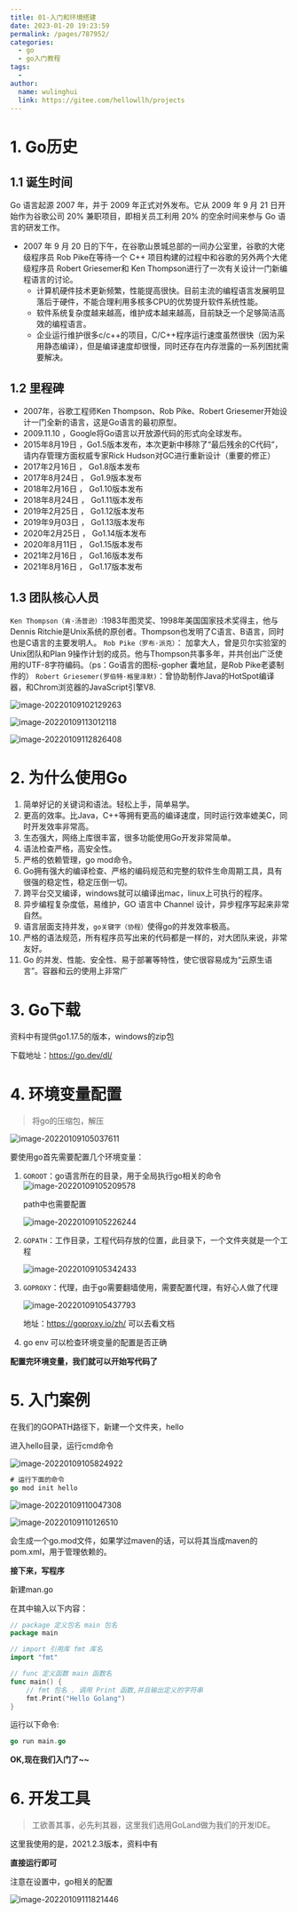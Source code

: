 ```yaml
---
title: 01-入门和环境搭建
date: 2023-01-20 19:23:59
permalink: /pages/787952/
categories:
  - go
  - go入门教程
tags:
  - 
author: 
  name: wulinghui
  link: https://gitee.com/hellowllh/projects
---
```

# 1. Go历史

## 1.1 诞生时间

Go 语言起源 2007 年，并于 2009 年正式对外发布。它从 2009 年 9 月 21 日开始作为谷歌公司 20% 兼职项目，即相关员工利用 20% 的空余时间来参与 Go 语言的研发工作。

- 2007 年 9 月 20 日的下午，在谷歌山景城总部的一间办公室里，谷歌的大佬级程序员 Rob Pike在等待一个 C++ 项目构建的过程中和谷歌的另外两个大佬级程序员 Robert Griesemer和 Ken Thompson进行了一次有关设计一门新编程语言的讨论。
  - 计算机硬件技术更新频繁，性能提高很快。目前主流的编程语言发展明显落后于硬件，不能合理利用多核多CPU的优势提升软件系统性能。
  - 软件系统复杂度越来越高，维护成本越来越高，目前缺乏一个足够简洁高效的编程语言。
  - 企业运行维护很多c/c++的项目，C/C++程序运行速度虽然很快（因为采用静态编译），但是编译速度却很慢，同时还存在内存泄露的一系列困扰需要解决。

## 1.2 里程碑

- 2007年，谷歌工程师Ken Thompson、Rob Pike、Robert Griesemer开始设计一门全新的语言，这是Go语言的最初原型。
- 2009.11.10 ，Google将Go语言以开放源代码的形式向全球发布。
- 2015年8月19日 ，Go1.5版本发布，本次更新中移除了“最后残余的C代码”，请内存管理方面权威专家Rick Hudson对GC进行重新设计（重要的修正）
- 2017年2月16日 ， Go1.8版本发布
- 2017年8月24日 ， Go1.9版本发布
- 2018年2月16日 ， Go1.10版本发布
- 2018年8月24日 ， Go1.11版本发布
- 2019年2月25日 ， Go1.12版本发布
- 2019年9月03日 ， Go1.13版本发布
- 2020年2月25日 ， Go1.14版本发布
- 2020年8月11日 ， Go1.15版本发布
- 2021年2月16日 ， Go1.16版本发布
- 2021年8月16日 ， Go1.17版本发布

## 1.3 团队核心人员

`Ken Thompson（肯·汤普逊）`:1983年图灵奖、1998年美国国家技术奖得主，他与Dennis Ritchie是Unix系统的原创者。Thompson也发明了C语言、B语言，同时也是C语言的主要发明人。
`Rob Pike（罗布·派克）`： 加拿大人，曾是贝尔实验室的Unix团队和Plan 9操作计划的成员。他与Thompson共事多年，并共创出广泛使用的UTF-8字符编码。（ps：Go语言的图标-gopher 囊地鼠，是Rob Pike老婆制作的）
`Robert Griesemer(罗伯特·格里泽默)`：曾协助制作Java的HotSpot编译器，和Chrom浏览器的JavaScript引擎V8.

![image-20220109102129263](https://cdn.staticaly.com/gh/wulinghui/OSSRH-79532@master/TechnicalSummary/image-20220109102129263.6p30zv418ic0.webp)

![image-20220109113012118](img/image-20220109113012118.png)

![image-20220109112826408](img/image-20220109112826408.png)

# 2. 为什么使用Go

1. 简单好记的关键词和语法。轻松上手，简单易学。
2. 更高的效率。比Java，C++等拥有更高的编译速度，同时运行效率媲美C，同时开发效率非常高。
3. 生态强大，网络上库很丰富，很多功能使用Go开发非常简单。
4. 语法检查严格，高安全性。
5. 严格的依赖管理，go mod命令。
6. Go拥有强大的编译检查、严格的编码规范和完整的软件生命周期工具，具有很强的稳定性，稳定压倒一切。
7. 跨平台交叉编译，windows就可以编译出mac，linux上可执行的程序。
8. 异步编程复杂度低，易维护，GO 语言中 Channel 设计，异步程序写起来非常自然。
9. 语言层面支持并发，`go关键字（协程）`使得go的并发效率极高。
10. 严格的语法规范，所有程序员写出来的代码都是一样的，对大团队来说，非常友好。
11. Go 的并发、性能、安全性、易于部署等特性，使它很容易成为“云原生语言”。容器和云的使用上非常广

# 3. Go下载

资料中有提供go1.17.5的版本，windows的zip包

下载地址：https://go.dev/dl/

# 4. 环境变量配置

> 将go的压缩包，解压

![image-20220109105037611](img/image-20220109105037611.png)

要使用go首先需要配置几个环境变量：


1. `GOROOT`：go语言所在的目录，用于全局执行go相关的命令
   ![image-20220109105209578](img/image-20220109105209578.png)

   path中也需要配置

   ![image-20220109105226244](img/image-20220109105226244.png)

2. `GOPATH`：工作目录，工程代码存放的位置，此目录下，一个文件夹就是一个工程

   ![image-20220109105342433](img/image-20220109105342433.png)

3. `GOPROXY`：代理，由于go需要翻墙使用，需要配置代理，有好心人做了代理

   ![image-20220109105437793](img/image-20220109105437793.png)

   地址：https://goproxy.io/zh/ 可以去看文档

4. go env 可以检查环境变量的配置是否正确

**配置完环境变量，我们就可以开始写代码了**

# 5. 入门案例

在我们的GOPATH路径下，新建一个文件夹，hello

进入hello目录，运行cmd命令

![image-20220109105824922](img/image-20220109105824922.png)

~~~go
# 运行下面的命令
go mod init hello
~~~

![image-20220109110047308](img/image-20220109110047308.png)

![image-20220109110126510](img/image-20220109110126510.png)

会生成一个go.mod文件，如果学过maven的话，可以将其当成maven的pom.xml，用于管理依赖的。

**接下来，写程序**

新建man.go

在其中输入以下内容：

~~~go
// package 定义包名 main 包名
package main

// import 引用库 fmt 库名
import "fmt"

// func 定义函数 main 函数名
func main() {
	// fmt 包名 . 调用 Print 函数,并且输出定义的字符串
	fmt.Print("Hello Golang")
}
~~~

运行以下命令:

~~~go
go run main.go
~~~

**OK,现在我们入门了~~**

# 6. 开发工具

> 工欲善其事，必先利其器，这里我们选用GoLand做为我们的开发IDE。

这里我使用的是，2021.2.3版本，资料中有



**直接运行即可**

注意在设置中，go相关的配置

![image-20220109111821446](img/image-20220109111821446.png)

